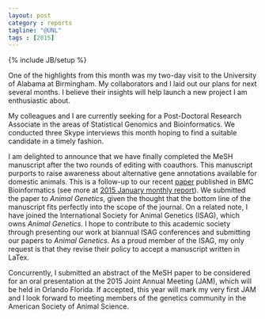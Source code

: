 ```yaml
---
layout: post
category : reports
tagline: "@UNL"
tags : [2015]
---
```

{% include JB/setup %}

One of the highlights from this month was my two-day visit to the University of Alabama at Birmingham.
My collaborators and I laid out our plans for next several months. 
I believe their insights will help launch a new project I am enthusiastic about.  

My colleagues and I are currently seeking for a Post-Doctoral Research Associate in the areas of Statistical Genomics and Bioinformatics. We conducted three Skype interviews this month hoping to find a suitable candidate in a timely fashion. 

I am delighted to announce that we have finally completed the MeSH manuscript after the two rounds of editing with coauthors. 
This manuscript purports to raise awareness about alternative gene annotations available for domestic animals.
This is a follow-up to our recent [paper](http://dx.doi.org/10.1186/s12859-015-0453-z) published in BMC Bioinformatics (see more at  [2015 January monthly report](http://morotalab.org/monthlyReports/reports/2015/01/31/January-2015-Monthly-Report/)). 
We submitted the paper to _Animal Genetics_, given the thought that the bottom line of the manuscript 
fits perfectly into the scope of the journal. 
On a related note, I have joined the International Society for Animal Genetics (ISAG), which owns _Animal Genetics_. I hope to contribute to this academic society through
presenting our work at biannual ISAG conferences and submitting our papers to _Animal Genetics_.
As a proud member of the ISAG, my only request is that they revise their policy to accept a manuscript written in LaTex. 

Concurrently, I submitted an abstract of the MeSH paper to be considered for an oral presentation
at the 2015 Joint Annual Meeting (JAM), which will be held in Orlando Florida. 
If accepted, this year will mark my very first JAM and I look forward to meeting
members of the genetics community in the American Society of Animal Science.
